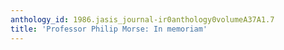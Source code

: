 ```yaml
---
anthology_id: 1986.jasis_journal-ir0anthology0volumeA37A1.7
title: 'Professor Philip Morse: In memoriam'
---
```


